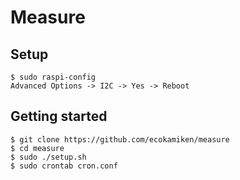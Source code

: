 # Measure

## Setup

```
$ sudo raspi-config
Advanced Options -> I2C -> Yes -> Reboot
```

## Getting started

```
$ git clone https://github.com/ecokamiken/measure
$ cd measure
$ sudo ./setup.sh
$ sudo crontab cron.conf
```
